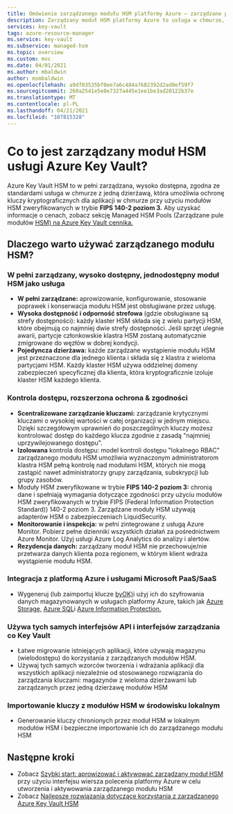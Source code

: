 ```yaml
---
title: Omówienie zarządzanego modułu HSM platformy Azure — zarządzane przez platformę Azure moduły HSM | Microsoft Docs
description: Zarządzany moduł HSM platformy Azure to usługa w chmurze, która zabezpiecza klucze kryptograficzne dla aplikacji w chmurze.
services: key-vault
tags: azure-resource-manager
ms.service: key-vault
ms.subservice: managed-hsm
ms.topic: overview
ms.custom: mvc
ms.date: 04/01/2021
ms.author: mbaldwin
author: msmbaldwin
ms.openlocfilehash: a9df83535bf0ee7a6c484a7682392d2ad0ef59f7
ms.sourcegitcommit: 260a2541e5e0e7327a445e1ee1be3ad20122b37e
ms.translationtype: MT
ms.contentlocale: pl-PL
ms.lasthandoff: 04/21/2021
ms.locfileid: "107815328"
---
```

# <a name="what-is-azure-key-vault-managed-hsm"></a>Co to jest zarządzany moduł HSM usługi Azure Key Vault?

Azure Key Vault HSM to w pełni zarządzana, wysoko dostępna, zgodna ze standardami usługa w chmurze z jedną dzierżawą, która umożliwia ochronę kluczy kryptograficznych dla aplikacji w chmurze przy użyciu modułów HSM zweryfikowanych w trybie **FIPS 140-2 poziom 3.** Aby uzyskać informacje o cenach, zobacz sekcję Managed HSM Pools (Zarządzane pule modułów [HSM) na Azure Key Vault cennika.](https://azure.microsoft.com/pricing/details/key-vault/) 

## <a name="why-use-managed-hsm"></a>Dlaczego warto używać zarządzanego modułu HSM?

### <a name="fully-managed-highly-available-single-tenant-hsm-as-a-service"></a>W pełni zarządzany, wysoko dostępny, jednodostępny moduł HSM jako usługa

- **W pełni zarządzane:** aprowizowanie, konfigurowanie, stosowanie poprawek i konserwacja modułu HSM jest obsługiwane przez usługę. 
- **Wysoka dostępność i odporność strefowa** (gdzie obsługiwane są strefy dostępności): każdy klaster HSM składa się z wielu partycji HSM, które obejmują co najmniej dwie strefy dostępności. Jeśli sprzęt ulegnie awarii, partycje członkowskie klastra HSM zostaną automatycznie zmigrowane do węzłów w dobrej kondycji.
- **Pojedyncza dzierżawa:** każde zarządzane wystąpienie modułu HSM jest przeznaczone dla jednego klienta i składa się z klastra z wieloma partycjami HSM. Każdy klaster HSM używa oddzielnej domeny zabezpieczeń specyficznej dla klienta, która kryptograficznie izoluje klaster HSM każdego klienta.


### <a name="access-control-enhanced-data-protection--compliance"></a>Kontrola dostępu, rozszerzona ochrona & zgodności

- **Scentralizowane zarządzanie kluczami:** zarządzanie krytycznymi kluczami o wysokiej wartości w całej organizacji w jednym miejscu. Dzięki szczegółowym uprawnień do poszczególnych kluczy możesz kontrolować dostęp do każdego klucza zgodnie z zasadą "najmniej uprzywilejowanego dostępu".
- **Izolowana** kontrola dostępu: model kontroli dostępu "lokalnego RBAC" zarządzanego modułu HSM umożliwia wyznaczonym administratorom klastra HSM pełną kontrolę nad modułami HSM, których nie mogą zastąpić nawet administratorzy grupy zarządzania, subskrypcji lub grupy zasobów.
- Moduły HSM zweryfikowane w trybie **FIPS 140-2 poziom 3:** chronią dane i spełniają wymagania dotyczące zgodności przy użyciu modułów HSM zweryfikowanych w trybie FIPS (Federal Information Protection Standard)) 140-2 poziom 3. Zarządzane moduły HSM używają adapterów HSM o zabezpieczeniach LiquidSecurity.
- **Monitorowanie i inspekcja:** w pełni zintegrowane z usługą Azure Monitor. Pobierz pełne dzienniki wszystkich działań za pośrednictwem Azure Monitor. Użyj usługi Azure Log Analytics do analizy i alertów.
- **Rezydencja danych:** zarządzany moduł HSM nie przechowuje/nie przetwarza danych klienta poza regionem, w którym klient wdraża wystąpienie modułu HSM.

### <a name="integrated-with-azure-and-microsoft-paassaas-services"></a>Integracja z platformą Azure i usługami Microsoft PaaS/SaaS 

- Wygeneruj (lub zaimportuj klucze [byOK)](hsm-protected-keys-byok.md)i użyj ich do szyfrowania danych magazynowanych w usługach platformy Azure, takich jak [Azure Storage,](../../storage/common/customer-managed-keys-overview.md) [Azure SQL](../../azure-sql/database/transparent-data-encryption-byok-overview.md)i [Azure Information Protection.](/azure/information-protection/byok-price-restrictions)

### <a name="uses-same-api-and-management-interfaces-as-key-vault"></a>Używa tych samych interfejsów API i interfejsów zarządzania co Key Vault

- Łatwe migrowanie istniejących aplikacji, które używają magazynu (wielodostępu) do korzystania z zarządzanych modułów HSM.
- Używaj tych samych wzorców tworzenia i wdrażania aplikacji dla wszystkich aplikacji niezależnie od stosowanego rozwiązania do zarządzania kluczami: magazynów z wieloma dzierżawami lub zarządzanych przez jedną dzierżawę modułów HSM

### <a name="import-keys-from-your-on-premise-hsms"></a>Importowanie kluczy z modułów HSM w środowisku lokalnym

- Generowanie kluczy chronionych przez moduł HSM w lokalnym modułów HSM i bezpieczne importowanie ich do zarządzanego modułu HSM

## <a name="next-steps"></a>Następne kroki
- Zobacz [Szybki start: aprowizować i aktywować zarządzany moduł HSM](quick-create-cli.md) przy użyciu interfejsu wiersza polecenia platformy Azure w celu utworzenia i aktywowania zarządzanego modułu HSM
- Zobacz [Najlepsze rozwiązania dotyczące korzystania z zarządzanego Azure Key Vault HSM](best-practices.md)
